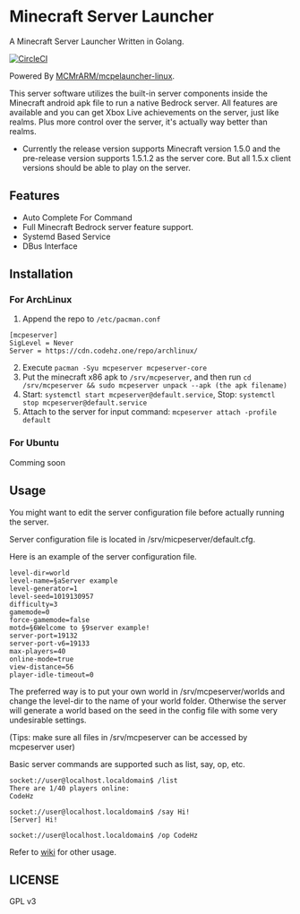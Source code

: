 Minecraft Server Launcher
=========================

A Minecraft Server Launcher Written in Golang.

[![CircleCI](https://circleci.com/gh/codehz/mcpeserver/tree/master.svg?style=svg)](https://circleci.com/gh/codehz/mcpeserver/tree/master)

Powered By [MCMrARM/mcpelauncher-linux](https://github.com/MCMrARM/mcpelauncher-linux).

This server software utilizes the built-in server components inside the Minecraft android apk file to run a native Bedrock server. All features are available and you can get Xbox Live achievements on the server, just like realms. Plus more control over the server, it's actually way better than realms.

* Currently the release version supports Minecraft version 1.5.0 and the pre-release version supports 1.5.1.2 as the server core. But all 1.5.x client versions should be able to play on the server.

## Features

* Auto Complete For Command
* Full Minecraft Bedrock server feature support.
* Systemd Based Service
* DBus Interface

## Installation

### For ArchLinux

1. Append the repo to `/etc/pacman.conf`
```
[mcpeserver]
SigLevel = Never
Server = https://cdn.codehz.one/repo/archlinux/
```
2. Execute `pacman -Syu mcpeserver mcpeserver-core`
3. Put the minecraft x86 apk to `/srv/mcpeserver`, and then run `cd /srv/mcpeserver && sudo mcpeserver unpack --apk (the apk filename)`
4. Start: `systemctl start mcpeserver@default.service`, Stop: `systemctl stop mcpeserver@default.service`
5. Attach to the server for input command: `mcpeserver attach -profile default`

### For Ubuntu

Comming soon

## Usage

You might want to edit the server configuration file before actually running the server.

Server configuration file is located in /srv/micpeserver/default.cfg.

Here is an example of the server configuration file.
```shell
level-dir=world
level-name=§aServer example
level-generator=1
level-seed=1019130957
difficulty=3
gamemode=0
force-gamemode=false
motd=§6Welcome to §9server example!
server-port=19132
server-port-v6=19133
max-players=40
online-mode=true
view-distance=56
player-idle-timeout=0
```
The preferred way is to put your own world in /srv/mcpeserver/worlds and change the level-dir to the name of your world folder. Otherwise the server will generate a world based on the seed in the config file with some very undesirable settings.

(Tips: make sure all files in /srv/mcpeserver can be accessed by mcpeserver user)

Basic server commands are supported such as list, say, op, etc.
```shell
socket://user@localhost.localdomain$ /list
There are 1/40 players online:
CodeHz

socket://user@localhost.localdomain$ /say Hi!
[Server] Hi!

socket://user@localhost.localdomain$ /op CodeHz
```

Refer to [wiki](https://github.com/codehz/mcpeserver/wiki) for other usage.

## LICENSE

GPL v3
